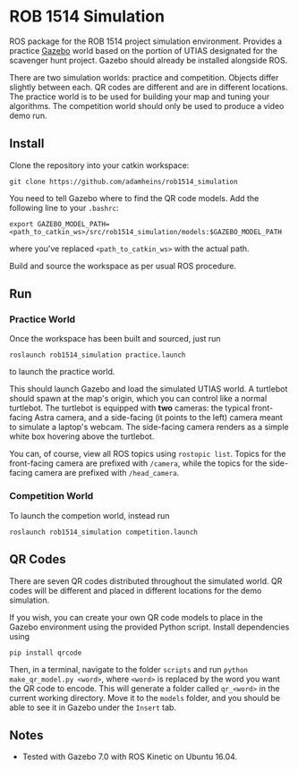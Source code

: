 # ROB 1514 Simulation

ROS package for the ROB 1514 project simulation environment. Provides a
practice [Gazebo](http://gazebosim.org/) world based on the portion of UTIAS
designated for the scavenger hunt project. Gazebo should already be installed
alongside ROS.

There are two simulation worlds: practice and competition. Objects differ
slightly between each. QR codes are different and are in different locations.
The practice world is to be used for building your map and tuning your
algorithms. The competition world should only be used to produce a video demo
run.

## Install
Clone the repository into your catkin workspace:
```
git clone https://github.com/adamheins/rob1514_simulation
```

You need to tell Gazebo where to find the QR code models. Add the following
line to your `.bashrc`:
```
export GAZEBO_MODEL_PATH=<path_to_catkin_ws>/src/rob1514_simulation/models:$GAZEBO_MODEL_PATH
```
where you've replaced `<path_to_catkin_ws>` with the actual path.

Build and source the workspace as per usual ROS procedure.

## Run
### Practice World
Once the workspace has been built and sourced, just run
```
roslaunch rob1514_simulation practice.launch
```
to launch the practice world.

This should launch Gazebo and load the simulated UTIAS world. A turtlebot
should spawn at the map's origin, which you can control like a normal
turtlebot. The turtlebot is equipped with **two** cameras: the typical
front-facing Astra camera, and a side-facing (it points to the left) camera
meant to simulate a laptop's webcam. The side-facing camera renders as a simple
white box hovering above the turtlebot.

You can, of course, view all ROS topics using `rostopic list`. Topics for the
front-facing camera are prefixed with `/camera`, while the topics for the
side-facing camera are prefixed with `/head_camera`.

### Competition World
To launch the competion world, instead run
```
roslaunch rob1514_simulation competition.launch
```

## QR Codes
There are seven QR codes distributed throughout the simulated world. QR codes
will be different and placed in different locations for the demo simulation.

If you wish, you can create your own QR code models to place in the Gazebo
environment using the provided Python script. Install dependencies using
```
pip install qrcode
```
Then, in a terminal, navigate to the folder `scripts` and run `python
make_qr_model.py <word>`, where `<word>` is replaced by the word you want the
QR code to encode. This will generate a folder called `qr_<word>` in the
current working directory. Move it to the `models` folder, and you should be
able to see it in Gazebo under the `Insert` tab.


## Notes
* Tested with Gazebo 7.0 with ROS Kinetic on Ubuntu 16.04.
